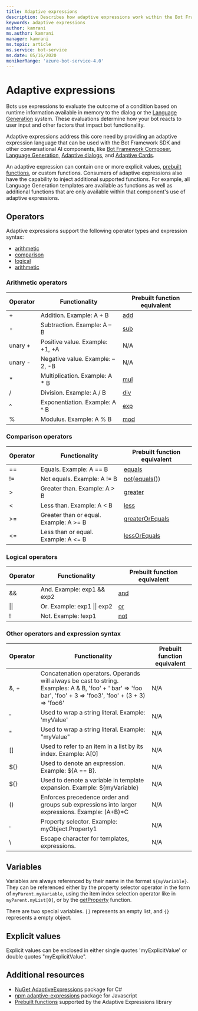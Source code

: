 ```yaml
---
title: Adaptive expressions
description: Describes how adaptive expressions work within the Bot Framework SDK.
keywords: adaptive expressions
author: kamrani
ms.author: kamrani
manager: kamrani
ms.topic: article
ms.service: bot-service
ms.date: 05/16/2020
monikerRange: 'azure-bot-service-4.0'
---
```


# Adaptive expressions

Bots use expressions to evaluate the outcome of a condition based on runtime information available in memory to the dialog or the [Language Generation](bot-builder-concept-language-generation.md) system. These evaluations determine how your bot reacts to user input and other factors that impact bot functionality.

Adaptive expressions address this core need by providing an adaptive expression language that can be used with the Bot Framework SDK and other conversational AI components, like [Bot Framework Composer](https://github.com/microsoft/BotFramework-Composer#microsoft-bot-framework-composer-preview), [Language Generation](bot-builder-concept-language-generation.md), [Adaptive dialogs](https://aka.ms/bot-builder-adaptive-dialogs-concept), and [Adaptive Cards](https://docs.microsoft.com/adaptive-cards/).

An adaptive expression can contain one or more explicit values, [prebuilt functions](../adaptive-expressions/adaptive-expressions-prebuilt-functions.md), or custom functions. Consumers of adaptive expressions also have the capability to inject additional supported functions. For example, all Language Generation templates are available as functions as well as additional functions that are only available within that component's use of adaptive expressions.

## Operators

Adaptive expressions support the following operator types and expression syntax:

- [arithmetic](#arithmetic-operators)
- [comparison](#comparison-operators)
- [logical](#logical-operators)
- [arithmetic](#other-operators-and-expression-syntax)

### Arithmetic operators

| Operator    |                                  Functionality                                            |   Prebuilt function equivalent    |
|-----------|-------------------------------------------------------------------------------------------|-----------------------------------|
|+          | Addition. Example: A + B                                                    |[add][1]                           |
|-            | Subtraction. Example: A – B                                                |[sub][2]                           |
|unary +    | Positive value. Example: +1, +A                                                    |N/A                                |
|unary -    | Negative value. Example: –2, -B                                            |N/A                                |
|*            | Multiplication. Example: A * B                                            |[mul][3]                           |
|/            | Division. Example: A / B                                                    |[div][4]                           |
|^            | Exponentiation. Example: A ^ B                                            |[exp][5]                           |
|%            | Modulus. Example: A % B                                                    |[mod][6]                           |

### Comparison operators

| Operator    |                                  Functionality                                            |   Prebuilt function equivalent    |
|-----------|-------------------------------------------------------------------------------------------|-----------------------------------|
|==            | Equals. Example: A == B                                                    |[equals][7]                        |
|!=            | Not equals. Example: A != B                                                |[not][8]([equals][7]())            |
|>            | Greater than. Example: A > B                                                   |[greater][9]                       |
|<            | Less than. Example: A < B                                                        |[less][10]                         |
|>=         | Greater than or equal. Example: A >= B                                        |[greaterOrEquals][11]              |
|<=            | Less than or equal. Example: A <= B                                            |[lessOrEquals][12]                 |

### Logical operators

| Operator    |                                  Functionality                                            |   Prebuilt function equivalent    |
|-----------|-------------------------------------------------------------------------------------------|-----------------------------------|
|&&            |And. Example: exp1 && exp2                                                    |[and][13]                          |
|\|\|        |Or. Example: exp1 \|\| exp2                                                    |[or][14]                           |
|!            |Not. Example: !exp1                                                            |[not][8]                           |


### Other operators and expression syntax

| Operator    |                                  Functionality                                            |   Prebuilt function equivalent    |
|-----------|-------------------------------------------------------------------------------------------|-----------------------------------|
|&, +            |Concatenation operators. Operands will always be cast to string. Examples: A & B, 'foo' + ' bar' => 'foo bar', 'foo' + 3 => 'foo3', 'foo' + (3 + 3) => 'foo6'                |N/A                                |
|'            |Used to wrap a string literal. Example: 'myValue'                                                |N/A                                |
|"            |Used to wrap a string literal. Example: "myValue"                                                |N/A                                |
|[]            |Used to refer to an item in a list by its index. Example: A[0]                                    |N/A                                |
|${}        |Used to denote an expression. Example: ${A == B}.                                              |N/A                                |
|${}        |Used to denote a variable in template expansion. Example: ${myVariable}                        |N/A                                |
|()            |Enforces precedence order and groups sub expressions into larger expressions. Example: (A+B)*C    |N/A                                |
|.            |Property selector. Example: myObject.Property1                                                    |N/A                                |
|\            |Escape character for templates, expressions.                                               |N/A                                |

## Variables

Variables are always referenced by their name in the format `${myVariable}`.  They can be referenced either by the property selector operator in the form of `myParent.myVariable`, using the item index selection operator like in `myParent.myList[0]`, or by the [getProperty](../adaptive-expressions/adaptive-expressions-prebuilt-functions.md#getProperty) function.

There are two special variables. `[]` represents an empty list, and `{}` represents a empty object.

## Explicit values

Explicit values can be enclosed in either single quotes 'myExplicitValue' or double quotes "myExplicitValue".

## Additional resources

- [NuGet AdaptiveExpressions](https://www.nuget.org/packages/AdaptiveExpressions) package for C#
- [npm adaptive-expressions](https://www.npmjs.com/package/adaptive-expressions) package for Javascript
- [Prebuilt functions](../adaptive-expressions/adaptive-expressions-prebuilt-functions.md) supported by the Adaptive Expressions library
<!--
- [API reference](../adaptive-expressions/adaptive-expressions-api-reference.md) for Adaptive Expressions
- [Extend functions](./extend-functions.md)-->

[1]:../adaptive-expressions/adaptive-expressions-prebuilt-functions.md#add
[2]:../adaptive-expressions/adaptive-expressions-prebuilt-functions.md#sub
[3]:../adaptive-expressions/adaptive-expressions-prebuilt-functions.md#mul
[4]:../adaptive-expressions/adaptive-expressions-prebuilt-functions.md#div
[5]:../adaptive-expressions/adaptive-expressions-prebuilt-functions.md#exp
[6]:../adaptive-expressions/adaptive-expressions-prebuilt-functions.md#mod
[7]:../adaptive-expressions/adaptive-expressions-prebuilt-functions.md#equals
[8]:../adaptive-expressions/adaptive-expressions-prebuilt-functions.md#not
[9]:../adaptive-expressions/adaptive-expressions-prebuilt-functions.md#greater
[10]:../adaptive-expressions/adaptive-expressions-prebuilt-functions.md#less
[11]:../adaptive-expressions/adaptive-expressions-prebuilt-functions.md#greaterOrEquals
[12]:../adaptive-expressions/adaptive-expressions-prebuilt-functions.md#lessOrEquals
[13]:../adaptive-expressions/adaptive-expressions-prebuilt-functions.md#and
[14]:../adaptive-expressions/adaptive-expressions-prebuilt-functions.md#or
[15]:https://botbuilder.myget.org/feed/botbuilder-declarative/package/nuget/Microsoft.Bot.Builder.Expressions
[20]:https://github.com/microsoft/BotBuilder-Samples/blob/master/experimental/language-generation/README.md
